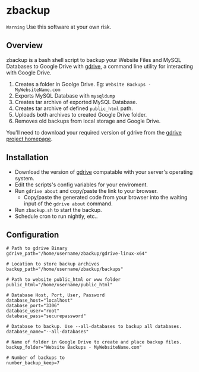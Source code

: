 zbackup
======

`Warning` Use this software at your own risk.

## Overview
zbackup is a bash shell script to backup your Website Files and MySQL Databases to Google Drive with [gdrive](https://github.com/prasmussen/gdrive/), a command line utility for interacting with Google Drive.

1. Creates a folder in Goolge Drive. Eg: `Website Backups - MyWebsiteName.com`
2. Exports MySQL Database with `mysqldump`
3. Creates tar archive of exported MySQL Database.
4. Creates tar archive of defined `public_html` path.
5. Uploads both archives to created Google Drive folder.
6. Removes old backups from local storage and Google Drive.

You'll need to download your required version of gdrive from the [gdrive project homepage](https://github.com/prasmussen/gdrive/).

## Installation
* Download the version of [gdrive](https://github.com/prasmussen/gdrive/) compatable with your server's operating system.
* Edit the scripts's config variables for your enviroment.
* Run `gdrive about` and copy/paste the link to your browser.
  * Copy/paste the generated code from your browser into the waiting input of the `gdrive about` command.
* Run `zbackup.sh` to start the backup.
* Schedule cron to run nightly, etc..


## Configuration
```
# Path to gdrive Binary
gdrive_path="/home/username/zbackup/gdrive-linux-x64"

# Location to store backup archives
backup_path="/home/username/zbackup/backups"

# Path to website public_html or www folder
public_html="/home/username/public_html"

# Database Host, Port, User, Password
database_host="localhost"
database_port="3306"
database_user="root"
database_pass="securepassword"

# Database to backup. Use --all-databases to backup all databases.
database_name="--all-databases"

# Name of folder in Google Drive to create and place backup files.
backup_folder="Website Backups - MyWebsiteName.com"

# Number of backups to
number_backup_keep=7
```
